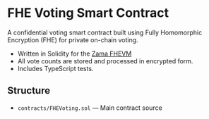 # FHE Voting Smart Contract

A confidential voting smart contract built using Fully Homomorphic Encryption (FHE) for private on-chain voting.

- Written in Solidity for the [Zama FHEVM](https://https://www.zama.ai/)
- All vote counts are stored and processed in encrypted form.
- Includes TypeScript tests.

## Structure
- `contracts/FHEVoting.sol` — Main contract source
